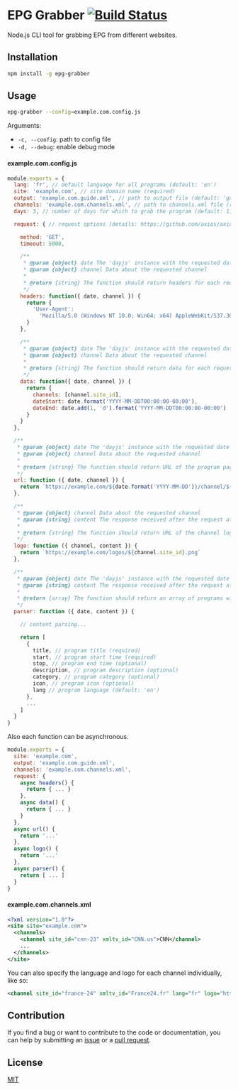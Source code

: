 # EPG Grabber [![Build Status](https://travis-ci.com/freearhey/epg-grabber.svg?branch=master)](https://travis-ci.com/freearhey/epg-grabber)

Node.js CLI tool for grabbing EPG from different websites.

## Installation

```sh
npm install -g epg-grabber
```

## Usage

```sh
epg-grabber --config=example.com.config.js
```

Arguments:

- `-c, --config`: path to config file
- `-d, --debug`: enable debug mode

#### example.com.config.js

```js
module.exports = {
  lang: 'fr', // default language for all programs (default: 'en')
  site: 'example.com', // site domain name (required)
  output: 'example.com.guide.xml', // path to output file (default: 'guide.xml')
  channels: 'example.com.channels.xml', // path to channels.xml file (required)
  days: 3, // number of days for which to grab the program (default: 1)

  request: { // request options (details: https://github.com/axios/axios#request-config)

    method: 'GET',
    timeout: 5000,

    /**
     * @param {object} date The 'dayjs' instance with the requested date
     * @param {object} channel Data about the requested channel
     *
     * @return {string} The function should return headers for each request (optional)
     */
    headers: function({ date, channel }) {
      return {
        'User-Agent':
          'Mozilla/5.0 (Windows NT 10.0; Win64; x64) AppleWebKit/537.36 (KHTML, like Gecko) Chrome/79.0.3945.130 Safari/537.36 Edg/79.0.309.71'
      }
    },

    /**
     * @param {object} date The 'dayjs' instance with the requested date
     * @param {object} channel Data about the requested channel
     *
     * @return {string} The function should return data for each request (optional)
     */
    data: function({ date, channel }) {
      return {
        channels: [channel.site_id],
        dateStart: date.format('YYYY-MM-DDT00:00:00-00:00'),
        dateEnd: date.add(1, 'd').format('YYYY-MM-DDT00:00:00-00:00')
      }
    }
  },

  /**
   * @param {object} date The 'dayjs' instance with the requested date
   * @param {object} channel Data about the requested channel
   *
   * @return {string} The function should return URL of the program page for the channel
   */
  url: function ({ date, channel }) {
    return `https://example.com/${date.format('YYYY-MM-DD')}/channel/${channel.site_id}.html`
  },

  /**
   * @param {object} channel Data about the requested channel
   * @param {string} content The response received after the request at the above url
   *
   * @return {string} The function should return URL of the channel logo (optional)
   */
  logo: function ({ channel, content }) {
    return `https://example.com/logos/${channel.site_id}.png`
  },

  /**
   * @param {object} date The 'dayjs' instance with the requested date
   * @param {string} content The response received after the request at the above url
   *
   * @return {array} The function should return an array of programs with their descriptions
   */
  parser: function ({ date, content }) {

    // content parsing...

    return [
      {
        title, // program title (required)
        start, // program start time (required)
        stop, // program end time (optional)
        description, // program description (optional)
        category, // program category (optional)
        icon, // program icon (optional)
        lang // program language (default: 'en')
      },
      ...
    ]
  }
}
```

Also each function can be asynchronous.

```js
module.exports = {
  site: 'example.com',
  output: 'example.com.guide.xml',
  channels: 'example.com.channels.xml',
  request: {
    async headers() {
      return { ... }
    },
    async data() {
      return { ... }
    }
  },
  async url() {
    return '...'
  },
  async logo() {
    return '...'
  },
  async parser() {
    return [ ... ]
  }
}
```

#### example.com.channels.xml

```xml
<?xml version="1.0"?>
<site site="example.com">
  <channels>
    <channel site_id="cnn-23" xmltv_id="CNN.us">CNN</channel>
    ...
  </channels>
</site>
```

You can also specify the language and logo for each channel individually, like so:

```xml
<channel site_id="france-24" xmltv_id="France24.fr" lang="fr" logo="https://example.com/france24.png">France 24</channel>
```

## Contribution

If you find a bug or want to contribute to the code or documentation, you can help by submitting an [issue](https://github.com/freearhey/epg-grabber/issues) or a [pull request](https://github.com/freearhey/epg-grabber/pulls).

## License

[MIT](http://opensource.org/licenses/MIT)
